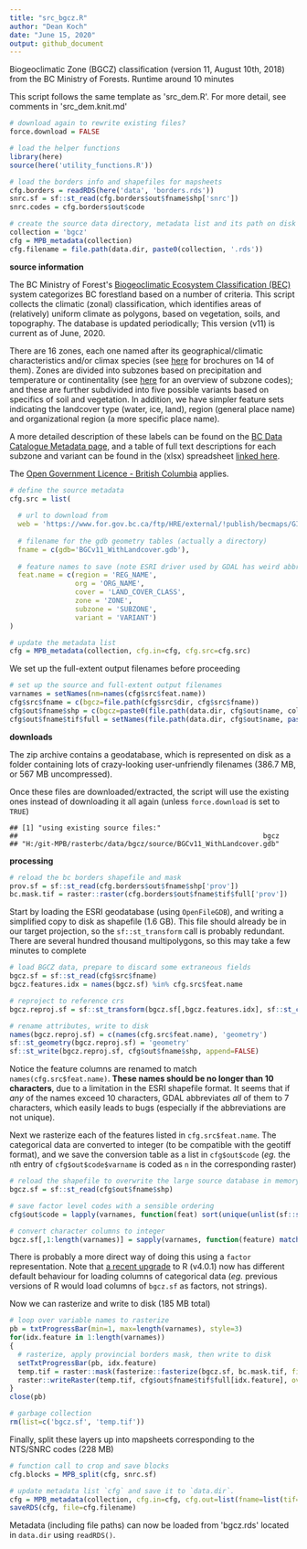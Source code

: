 ```yaml
---
title: "src_bgcz.R"
author: "Dean Koch"
date: "June 15, 2020"
output: github_document
---
```



Biogeoclimatic Zone (BGCZ) classification (version 11, August 10th, 2018) from the BC Ministry of Forests. Runtime around 10 minutes 

This script follows the same template as 'src_dem.R'. For more detail, see comments in 'src_dem.knit.md'



```r
# download again to rewrite existing files? 
force.download = FALSE

# load the helper functions
library(here)
source(here('utility_functions.R'))

# load the borders info and shapefiles for mapsheets
cfg.borders = readRDS(here('data', 'borders.rds'))
snrc.sf = sf::st_read(cfg.borders$out$fname$shp['snrc'])
snrc.codes = cfg.borders$out$code

# create the source data directory, metadata list and its path on disk
collection = 'bgcz'
cfg = MPB_metadata(collection)
cfg.filename = file.path(data.dir, paste0(collection, '.rds'))
```


**source information**

The BC Ministry of Forest's
<a href="https://www.for.gov.bc.ca/hre/becweb/" target="_blank">Biogeoclimatic Ecosystem Classification (BEC)</a> 
system categorizes BC forestland based on a number of criteria. This script collects the climatic (zonal) classification,
which identifies areas of (relatively) uniform climate as polygons, based on vegetation, soils, and topography. The
database is updated periodically; This version (v11) is current as of June, 2020.  

There are  16 zones, each one named after its geographical/climatic characteristics and/or climax species (see
<a href="https://www.for.gov.bc.ca/hfd/library/documents/treebook/biogeo/biogeo.htm" target="_blank">here</a>
for brochures on 14 of them). Zones are divided into subzones based on precipitation and temperature or continentality 
(see <a href="https://www.for.gov.bc.ca/hre/becweb/system/how/index.html#naming_bec_units" target="_blank">here</a>
for an overview of subzone codes); and these are further subdivided into five possible variants based on specifics of
soil and vegetation. In addition, we have simpler feature sets indicating the landcover type (water, ice, land), region (general
place name) and organizational region (a more specific place name).

A more detailed description of these labels can be found on the 
<a href="https://catalogue.data.gov.bc.ca/dataset/f358a53b-ffde-4830-a325-a5a03ff672c3" target="_blank">BC Data Catalogue Metadata page</a>,
and a table of full text descriptions for each subzone and variant can be found in the (xlsx) spreadsheet
<a href="https://www.for.gov.bc.ca/ftp/HRE/external/!publish/becmaps/GISdata/BGC_BC_v11_HectareSummary.xlsx" target="_blank">linked here</a>.

The <a href="https://www2.gov.bc.ca/gov/content/data/open-data/open-government-licence-bc" target="_blank">Open Government Licence - British Columbia</a> applies.




```r
# define the source metadata
cfg.src = list(
  
  # url to download from
  web = 'https://www.for.gov.bc.ca/ftp/HRE/external/!publish/becmaps/GISdata/WithLandCover/BGCv11_WithLandcover.gdb.zip',
  
  # filename for the gdb geometry tables (actually a directory) 
  fname = c(gdb='BGCv11_WithLandcover.gdb'),
  
  # feature names to save (note ESRI driver used by GDAL has weird abbreviation behaviour)
  feat.name = c(region = 'REG_NAME',
                org = 'ORG_NAME', 
                cover = 'LAND_COVER_CLASS',
                zone = 'ZONE', 
                subzone = 'SUBZONE', 
                variant = 'VARIANT')
)
```

```r
# update the metadata list
cfg = MPB_metadata(collection, cfg.in=cfg, cfg.src=cfg.src)
```

We set up the full-extent output filenames before proceeding  


```r
# set up the source and full-extent output filenames
varnames = setNames(nm=names(cfg$src$feat.name))
cfg$src$fname = c(bgcz=file.path(cfg$src$dir, cfg$src$fname))
cfg$out$fname$shp = c(bgcz=paste0(file.path(data.dir, cfg$out$name, collection), '_std.shp'))
cfg$out$fname$tif$full = setNames(file.path(data.dir, cfg$out$name, paste0(varnames, '_std.tif')), varnames)
```

**downloads**

The zip archive contains a geodatabase, which is represented on disk as a folder containing lots of 
crazy-looking user-unfriendly filenames (386.7 MB, or 567 MB uncompressed).

Once these files are downloaded/extracted, the script will use the existing ones instead of downloading it all again (unless
`force.download` is set to `TRUE`) 


```
## [1] "using existing source files:"
##                                                            bgcz 
## "H:/git-MPB/rasterbc/data/bgcz/source/BGCv11_WithLandcover.gdb"
```


**processing**




```r
# reload the bc borders shapefile and mask
prov.sf = sf::st_read(cfg.borders$out$fname$shp['prov'])
bc.mask.tif = raster::raster(cfg.borders$out$fname$tif$full['prov'])
```

Start by loading the ESRI geodatabase (using `OpenFileGDB`), and writing a simplified copy to disk as shapefile (1.6 GB). This 
file should already be in our target projection, so the `sf::st_transform` call is probably redundant. There are several
hundred thousand multipolygons, so this may take a few minutes to complete 


```r
# load BGCZ data, prepare to discard some extraneous fields
bgcz.sf = sf::st_read(cfg$src$fname)
bgcz.features.idx = names(bgcz.sf) %in% cfg.src$feat.name

# reproject to reference crs
bgcz.reproj.sf = sf::st_transform(bgcz.sf[,bgcz.features.idx], sf::st_crs(bc.mask.tif))

# rename attributes, write to disk
names(bgcz.reproj.sf) = c(names(cfg.src$feat.name), 'geometry')
sf::st_geometry(bgcz.reproj.sf) = 'geometry'
sf::st_write(bgcz.reproj.sf, cfg$out$fname$shp, append=FALSE)
```

Notice the feature columns are renamed to match `names(cfg.src$feat.name)`. **These names should be no longer than 10 characters**,
due to a limitation in the ESRI shapefile format. It seems that if *any* of the names exceed 10 characters,  GDAL abbreviates
*all* of them to 7 characters, which easily leads to bugs (especially if the abbreviations are not unique). 

Next we rasterize each of the features listed in `cfg.src$feat.name`. The categorical data are converted to
integer (to be compatible with the geotiff format), and we save the conversion table as a list in `cfg$out$code`
(*eg.* the `n`th entry of `cfg$out$code$varname` is coded as `n` in the corresponding raster) 


```r
# reload the shapefile to overwrite the large source database in memory
bgcz.sf = sf::st_read(cfg$out$fname$shp)

# save factor level codes with a sensible ordering
cfg$out$code = lapply(varnames, function(feat) sort(unique(unlist(sf::st_drop_geometry(bgcz.sf[, feat]))), na.last=TRUE))

# convert character columns to integer
bgcz.sf[,1:length(varnames)] = sapply(varnames, function(feature) match(unlist(st_drop_geometry(bgcz.sf[,feature])), cfg$out$code[[feature]]))
```

There is probably a more direct way of doing this using a `factor` representation. Note that 
<a href="https://cran.r-project.org/doc/manuals/r-release/NEWS.html" target="_blank">a recent upgrade</a> 
to R (v4.0.1) now has different 
default behaviour for loading columns of categorical data (*eg.* previous versions of R would load columns 
of `bgcz.sf` as factors, not strings). 

Now we can rasterize and write to disk (185 MB total)


```r
# loop over variable names to rasterize
pb = txtProgressBar(min=1, max=length(varnames), style=3)
for(idx.feature in 1:length(varnames))
{
  # rasterize, apply provincial borders mask, then write to disk
  setTxtProgressBar(pb, idx.feature)
  temp.tif = raster::mask(fasterize::fasterize(bgcz.sf, bc.mask.tif, field=varnames[idx.feature], fun='last'), bc.mask.tif)
  raster::writeRaster(temp.tif, cfg$out$fname$tif$full[idx.feature], overwrite=TRUE)
}
close(pb)

# garbage collection
rm(list=c('bgcz.sf', 'temp.tif'))
```

Finally, split these layers up into mapsheets corresponding to the NTS/SNRC codes (228 MB)


```r
# function call to crop and save blocks
cfg.blocks = MPB_split(cfg, snrc.sf)

# update metadata list `cfg` and save it to `data.dir`.
cfg = MPB_metadata(collection, cfg.in=cfg, cfg.out=list(fname=list(tif=list(block=cfg.blocks))))
saveRDS(cfg, file=cfg.filename)
```

Metadata (including file paths) can now be loaded from 'bgcz.rds' located in `data.dir` using `readRDS()`.



